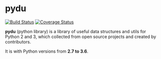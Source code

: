 # pydu
[![Build Status](https://travis-ci.org/Prodesire/pydu.svg?branch=master)](https://travis-ci.org/Prodesire/pydu)
[![Coverage Status](https://coveralls.io/repos/github/Prodesire/pydu/badge.svg?branch=master)](https://coveralls.io/github/Prodesire/pydu?branch=master)

**pydu** (python library) is a library of useful data structures and utils
for Python 2 and 3, which collected from open source projects and created by
contributors.

It is with Python versions from **2.7 to 3.6**.


